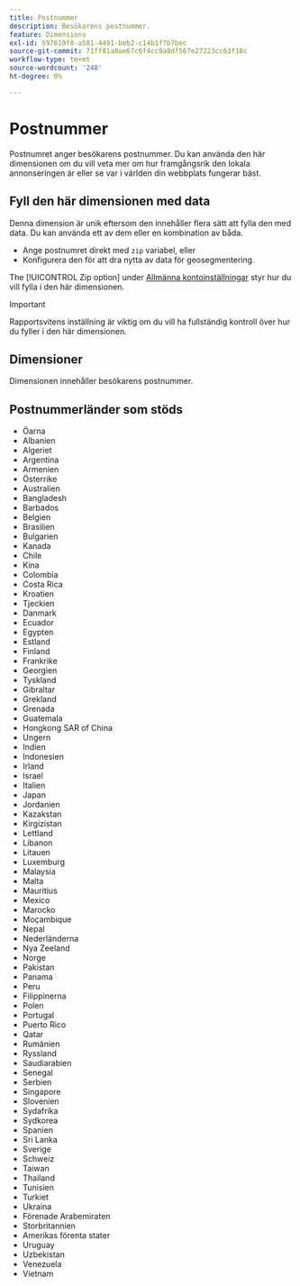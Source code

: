 ```yaml
---
title: Postnummer
description: Besökarens postnummer.
feature: Dimensions
exl-id: 597619f8-a581-4491-beb2-c14b1f7b7bec
source-git-commit: 71ff81a0ae67c6f4cc9a8df567e27223cc63f18c
workflow-type: tm+mt
source-wordcount: '248'
ht-degree: 0%

---
```


# Postnummer

Postnumret anger besökarens postnummer. Du kan använda den här dimensionen om du vill veta mer om hur framgångsrik den lokala annonseringen är eller se var i världen din webbplats fungerar bäst.

## Fyll den här dimensionen med data

Denna dimension är unik eftersom den innehåller flera sätt att fylla den med data. Du kan använda ett av dem eller en kombination av båda.

* Ange postnumret direkt med `zip` variabel, eller
* Konfigurera den för att dra nytta av data för geosegmentering.

The [!UICONTROL Zip option] under [Allmänna kontoinställningar](/help/admin/admin/c-manage-report-suites/c-edit-report-suites/general/general-acct-settings-admin.md) styr hur du vill fylla i den här dimensionen.

>[!IMPORTANT]
>
>Rapportsvitens inställning är viktig om du vill ha fullständig kontroll över hur du fyller i den här dimensionen.

## Dimensioner

Dimensionen innehåller besökarens postnummer.

## Postnummerländer som stöds

* Öarna
* Albanien
* Algeriet
* Argentina
* Armenien
* Österrike
* Australien
* Bangladesh
* Barbados
* Belgien
* Brasilien
* Bulgarien
* Kanada
* Chile
* Kina
* Colombia
* Costa Rica
* Kroatien
* Tjeckien
* Danmark
* Ecuador
* Egypten
* Estland
* Finland
* Frankrike
* Georgien
* Tyskland
* Gibraltar
* Grekland
* Grenada
* Guatemala
* Hongkong SAR of China
* Ungern
* Indien
* Indonesien
* Irland
* Israel
* Italien
* Japan
* Jordanien
* Kazakstan
* Kirgizistan
* Lettland
* Libanon
* Litauen
* Luxemburg
* Malaysia
* Malta
* Mauritius
* Mexico
* Marocko
* Moçambique
* Nepal
* Nederländerna
* Nya Zeeland
* Norge
* Pakistan
* Panama
* Peru
* Filippinerna
* Polen
* Portugal
* Puerto Rico
* Qatar
* Rumänien
* Ryssland
* Saudiarabien
* Senegal
* Serbien
* Singapore
* Slovenien
* Sydafrika
* Sydkorea
* Spanien
* Sri Lanka
* Sverige
* Schweiz
* Taiwan
* Thailand
* Tunisien
* Turkiet
* Ukraina
* Förenade Arabemiraten
* Storbritannien
* Amerikas förenta stater
* Uruguay
* Uzbekistan
* Venezuela
* Vietnam
